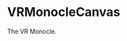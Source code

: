 # VRMonocleCanvas
The VR Monocle.

[image]: https://github.com/MagusDei/VRMonocleCanvas/blob/master/scope2.png "A quick render, come see the product at our table"
